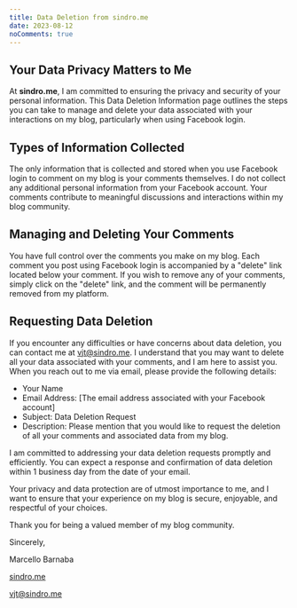 ```yaml
---
title: Data Deletion from sindro.me
date: 2023-08-12
noComments: true
---
```


## Your Data Privacy Matters to Me

At **sindro.me**, I am committed to ensuring the privacy and security of your
personal information. This Data Deletion Information page outlines the steps
you can take to manage and delete your data associated with your interactions
on my blog, particularly when using Facebook login.

## Types of Information Collected

The only information that is collected and stored when you use Facebook login
to comment on my blog is your comments themselves. I do not collect any
additional personal information from your Facebook account. Your comments
contribute to meaningful discussions and interactions within my blog
community.

## Managing and Deleting Your Comments

You have full control over the comments you make on my blog. Each comment you
post using Facebook login is accompanied by a "delete" link located below your
comment. If you wish to remove any of your comments, simply click on the
"delete" link, and the comment will be permanently removed from my platform.

## Requesting Data Deletion

If you encounter any difficulties or have concerns about data deletion, you can
contact me at [vjt@sindro.me](mailto:vjt@sindro.me). I understand that you may
want to delete all your data associated with your comments, and I am here to
assist you. When you reach out to me via email, please provide the following
details:

- Your Name
- Email Address: [The email address associated with your Facebook account]
- Subject: Data Deletion Request
- Description: Please mention that you would like to request the deletion of
all your comments and associated data from my blog.

I am committed to addressing your data deletion requests promptly and
efficiently. You can expect a response and confirmation of data deletion within
1 business day from the date of your email.

Your privacy and data protection are of utmost importance to me, and I want to
ensure that your experience on my blog is secure, enjoyable, and respectful of
your choices.

Thank you for being a valued member of my blog community.

Sincerely,

Marcello Barnaba

[sindro.me](https://sindro.me)

[vjt@sindro.me](mailto:vjt@sindro.me)
